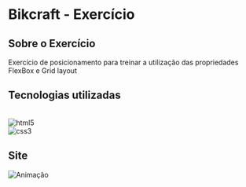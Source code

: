 # Bikcraft - Exercício

## Sobre o Exercício
<p> Exercício de posicionamento para treinar a utilização das propriedades FlexBox e Grid layout</p>

## Tecnologias utilizadas 

<div style="display: inline_block"><br/>
    <img align="center "alt="html5" src="https://img.shields.io/badge/HTML5-E34F26?style=for-the-badge&logo=html5&logoColor=white">
    <br/>
    <img align="center "alt="css3" src="https://img.shields.io/badge/CSS3-1572B6?style=for-the-badge&logo=css3&logoColor=white">
</div>


## Site

![Animação](https://user-images.githubusercontent.com/89741211/168919541-6a77590f-5a5a-43f5-afd5-43d191fdec05.gif)
